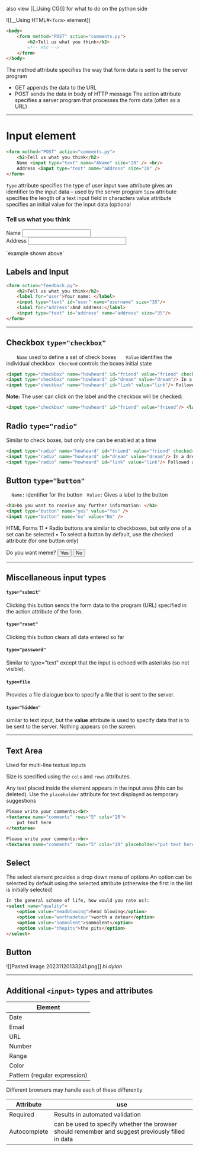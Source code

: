 also view [[_Using CGI]] for what to do on the python side

![[__Using HTML#`<form>` element]]

```html
<body>
	<form method="POST" action="comments.py">
		<h2>Tell us what you think</h2>
		<!-- etc -->
	</form>
</body>
```

The method attribute specifies the way that form data is sent to the server program
- GET appends the data to the URL
- POST sends the data in body of HTTP message
The action attribute specifies a server program that processes the form data (often as a URL)

---
# Input element

```html
<form method="POST" action="comments.py">
	<h2>Tell us what you think</h2>
	Name <input type="text" name="AName" size="20" /> <br/>
	Address <input type="text" name="address" size="30" />
</form>
```

`Type` attribute specifies the type of user input
`Name` attribute gives an identifier to the input data – used by the server program
`Size` attribute specifies the length of a text input field in characters value attribute specifies an initial value for the input data (optional

<form method="POST" action="comments.py">
	<h3>Tell us what you think</h3>
	Name <input type="text" name="AName" size="20" /> <br/>
	Address <input type="text" name="address" size="30" />
</form>
`example shown above`

## Labels and Input
```html
<form action="feedback.py">
	<h2>Tell us what you think</h2>
	<label for="user">Your name: </label>
	<input type="text" id="user" name="username" size="35"/>
	<label for="address">And address:</label>
	<input type="text" id="address" name="address" size="35"/>
</form>
```

---
## Checkbox `type="checkbox"`
`    Name` used to define a set of check boxes
`   Value` identifies the individual checkbox
` Checked` controls the boxes initial state
```html
<input type="checkbox" name="howheard" id="friend" value="friend" checked="checked"/> A friend told me <br/>
<input type="checkbox" name="howheard" id="dream" value="dream"/> In a dream <br/>
<input type="checkbox" name="howheard" id="link" value="link"/> Followed a link
```

**Note:** The user can click on the label and the checkbox will be checked:
```html
<input type="checkbox" name="howheard" id="friend" value="friend"/> <label for="friend"> A friend told me</label><br/>
```
## Radio `type="radio"`
Similar to check boxes, but only one can be enabled at a time
```html
<input type="radio" name="howheard" id="friend" value="friend" checked="checked"/> A friend told me <br>
<input type="radio" name="howheard" id="dream" value="dream"/> In a dream <br>
<input type="radio" name="howheard" id="link" value="link"/> Followed a link
```
## Button `type="button"`
`  Name:` identifier for the button
` Value:` Gives a label to the button
```html
<h3>Do you want to receive any further information: </h3>
<input type="button" name="yes" value="Yes" />
<input type="button" name="no" value="No" />
```
HTML Forms 11 • Radio buttons are similar to checkboxes, but only one of a set can be selected • To select a button by default, use the checked attribute (for one button only)

Do you want meme? <input type="button" name="yes" value="Yes" /> <input type="button" name="no" value="No" />

---
## Miscellaneous input types
#### `type="submit"`
Clicking this button sends the form data to the program (URL) specified in the action attribute of the form.
#### `type="reset"`
Clicking this button clears all data entered so far
#### `type="password"`
Similar to type="text" except that the input is echoed with asterisks (so not visible).
#### `type=file`
Provides a file dialogue box to specify a file that is sent to the server.
#### `type="hidden"`
similar to text input, but the **value** attribute is used to specify data that is to be sent to the server. Nothing appears on the screen.

---
## Text Area
Used for multi-line textual inputs

Size is specified using the `cols` and `rows` attributes.

Any text placed inside the element appears in the input area (this can be deleted).
Use the `placeholder` attribute for text displayed as temporary suggestions

```html
Please write your comments:<br>
<textarea name="comments" rows="5" cols="20">
	put text here
</textarea>
```
```html
Please write your comments:<br>
<textarea name="comments" rows="5" cols="20" placeholder="put text here"> </textarea>
```
## Select
The select element provides a drop down menu of options
An option can be selected by default using the selected attribute (otherwise the first in the list is initially selected)
```html
In the general scheme of life, how would you rate us?:
<select name="quality">
	<option value="headblowing">head blowing</option>
	<option value="worthadetour">worth a detour</option>
	<option value="somnolent">somnolent</option>
	<option value="thepits">the pits</option>
</select>
```
## Button
![[Pasted image 20231120133241.png]]
*hi dylan*

---
## Additional `<input>` types and attributes
| Element |
| ------- |
| Date    |
| Email   |
| URL     |
| Number  |
| Range   |
| Color   |
| Pattern (regular expression)|

Different browsers may handle each of these differently

| Attribute | use                             |
| --------- | ------------------------------- |
| Required  | Results in automated validation |
| Autocomplete | can be used to specify whether the browser should remember and suggest previously filled in data                                |
